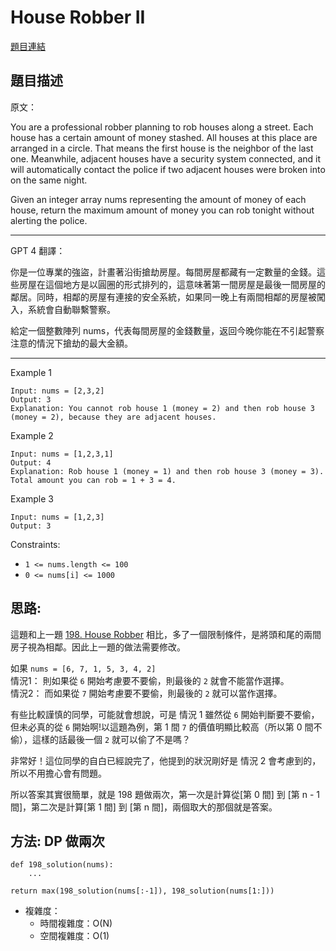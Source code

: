 # House Robber II

[題目連結](https://leetcode.com/problems/house-robber-ii/description/)

## 題目描述
原文：
  
You are a professional robber planning to rob houses along a street. Each house has a certain amount of money stashed. All houses at this place are arranged in a circle. That means the first house is the neighbor of the last one. Meanwhile, adjacent houses have a security system connected, and it will automatically contact the police if two adjacent houses were broken into on the same night.

Given an integer array nums representing the amount of money of each house, return the maximum amount of money you can rob tonight without alerting the police.

----

GPT 4 翻譯：

你是一位專業的強盜，計畫著沿街搶劫房屋。每間房屋都藏有一定數量的金錢。這些房屋在這個地方是以圓圈的形式排列的，這意味著第一間房屋是最後一間房屋的鄰居。同時，相鄰的房屋有連接的安全系統，如果同一晚上有兩間相鄰的房屋被闖入，系統會自動聯繫警察。

給定一個整數陣列 nums，代表每間房屋的金錢數量，返回今晚你能在不引起警察注意的情況下搶劫的最大金額。

----

Example 1
```
Input: nums = [2,3,2]
Output: 3
Explanation: You cannot rob house 1 (money = 2) and then rob house 3 (money = 2), because they are adjacent houses.
```

Example 2
```
Input: nums = [1,2,3,1]
Output: 4
Explanation: Rob house 1 (money = 1) and then rob house 3 (money = 3).
Total amount you can rob = 1 + 3 = 4.
```

Example 3
```
Input: nums = [1,2,3]
Output: 3
```

Constraints:

* `1 <= nums.length <= 100`
* `0 <= nums[i] <= 1000`

## 思路:

這題和上一題 [198. House Robber](../198.%20House%20Robber/) 相比，多了一個限制條件，是將頭和尾的兩間房子視為相鄰。因此上一題的做法需要修改。

如果 `nums = [6, 7, 1, 5, 3, 4, 2]`  
情況1： 則如果從 `6` 開始考慮要不要偷，則最後的 `2` 就會不能當作選擇。  
情況2： 而如果從 `7` 開始考慮要不要偷，則最後的 `2` 就可以當作選擇。  
  
有些比較謹慎的同學，可能就會想說，可是 情況 1 雖然從 `6` 開始判斷要不要偷，但未必真的從 `6` 開始啊!以這題為例，第 1 間 `7` 的價值明顯比較高（所以第 0 間不偷），這樣的話最後一個 `2` 就可以偷了不是嗎？  
  
非常好！這位同學的自白已經說完了，他提到的狀況剛好是 情況 2 會考慮到的，所以不用擔心會有問題。
    
所以答案其實很簡單，就是 198 題做兩次，第一次是計算從[第 0 間] 到 [第 n - 1 間]，第二次是計算[第 1 間] 到 [第 n 間]，兩個取大的那個就是答案。


## 方法: DP 做兩次

```
def 198_solution(nums):
    ...

return max(198_solution(nums[:-1]), 198_solution(nums[1:]))
```

* 複雜度：
  * 時間複雜度：O(N)
  * 空間複雜度：O(1)

